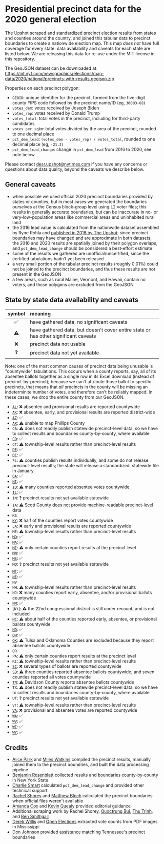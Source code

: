 # Presidential precinct data for the 2020 general election

The Upshot scraped and standardized precinct election results from states and counties around the country, and joined this tabular data to precinct boundaries to create a nationwide election map. This map _does not_ have full coverage for every state: data availability and caveats for each state are listed below. We are releasing this data for re-use under the MIT license in this repository.

The GeoJSON dataset can be downloaded at: https://int.nyt.com/newsgraphics/elections/map-data/2020/national/precincts-with-results.geojson.zip

Properties on each precinct polygon:

- `GEOID`: unique identifier for the precinct, formed from the five-digit county FIPS code followed by the precinct name/ID (eg, `30003-08`)
- `votes_dem`: votes received by Joseph Biden
- `votes_rep`: votes received by Donald Trump
- `votes_total`: total votes in the precinct, including for third-party candidates
- `votes_per_sqkm`: total votes divided by the area of the precinct, rounded to one decimal place
- `pct_dem_lead`: `(votes_dem - votes_rep) / votes_total`, rounded to one decimal place (eg, `-21.3`)
- `pct_dem_lead_change`: change in `pct_dem_lead` from 2016 to 2020, see note below

Please contact dear.upshot@nytimes.com if you have any concerns or questions about data quality, beyond the caveats we describe below.

## General caveats

- when possible we used official 2020 precinct boundaries provided by states or counties, but in most cases we generated the boundaries ourselves at the Census block-group level using L2 voter files; this results in generally accurate boundaries, but can be inaccurate in no- or very-low-population areas like commercial areas and uninhabited rural land
- the 2016 lead value is calculated from the nationwide dataset assembled by Ryne Rohla and [published in 2018 by The Upshot](https://www.nytimes.com/interactive/2018/upshot/election-2016-voting-precinct-maps.html); since precinct boundaries may have changed and are approximate in both datasets, the 2016 and 2020 results are spatially joined by their polygon overlaps, and `pct_dem_lead_change` should be considered a best-effort estimate
- some of the results we gathered are unofficial/uncertified, since the certified tabulations hadn't yet been released
- a very small portion of the tabular precinct results (roughly 0.01%) could not be joined to the precinct boundaries, and thus these results are not present in the GeoJSON
- a few areas, such as rural Maine, Vermont, and Hawaii, contain no voters, and those polygons are excluded from the GeoJSON

## State by state data availability and caveats

|symbol|meaning|
|:----:|:------|
|✅|have gathered data, no significant caveats|
|⚠️|have gathered data, but doesn't cover entire state or has other significant caveats|
|❌|precinct data not usable|
|❓|precinct data not yet available|

Note: one of the most common causes of precinct data being unusable is "countywide" tabulations. This occurs when a county reports, say, all of its absentee ballots together as a single row in its Excel download (instead of precinct-by-precinct); because we can't attribute those ballot to specific precincts, that means that _all_ precincts in the county will be missing an indeterminite number of votes, and therefore can't be reliably mapped. In these cases, we drop the entire county from our GeoJSON.

- [`AL`](https://www.sos.alabama.gov/alabama-votes/voter/election-data): ❌ absentee and provisional results are reported countywide
- [`AK`](https://www.elections.alaska.gov/results/20GENR/index.php): ❌ absentee, early, and provisional results are reported district-wide
- [`AZ`](https://azsos.gov/2020-election-information): ✅
- [`AR`](https://results.enr.clarityelections.com/AR/106124): ⚠️ unable to map Phillips County
- `CA`: ⚠️ does not readily publish statewide precinct-level data, so we have to collect results and boundaries county-by-county, where available
- [`CO`](https://results.enr.clarityelections.com/CO/105975): ✅
- `CT`: ⚠️ township-level results rather than precinct-level results
- [`DE`](https://elections.delaware.gov/results/html/index.shtml?electionId=PR2020): ✅
- [`DC`](https://electionresults.dcboe.org/election_results/2020-General-Election): ✅
- `FL`: ⚠️ counties publish results individually, and some do not release precinct-level results; the state will release a standardized, statewide file in January
- [`GA`](https://results.enr.clarityelections.com/GA/105369): ✅
- [`HI`](https://elections.hawaii.gov/election-results/): ✅
- [`ID`](https://sos.idaho.gov/elections-division/election-results/): ⚠️ many counties reported absentee votes countywide
- [`IL`](https://www.elections.il.gov/ElectionOperations/ElectionVoteTotalsPrecinct.aspx?ID=8ehQy1Itjqo%3d&T=637465690113438072): ✅
- `IN`: ❓ precinct results not yet available statewide
- [`IA`](https://sos.iowa.gov/elections/results/precinctvotetotals2020general.html): ⚠️ Scott County does not provide machine-readable precinct-level data
- `KS`
- [`KY`](https://results.enr.clarityelections.com/KY/106379): ❌ half of the counties report votes countywide
- [`LA`](https://voterportal.sos.la.gov/graphical): ❌ early and provisional results are reported countywide
- `ME`: ⚠️ township-level results rather than precinct-level results
- [`MD`](https://elections.maryland.gov/elections/2020/election_data/index.html): ✅
- [`MA`](https://electionstats.state.ma.us/elections/view/140751/): ✅
- [`MI`](https://electionreporting.com): ⚠️ only certain counties report results at the precinct level
- [`MN`](https://www.sos.state.mn.us/elections-voting/election-results/2020/2020-general-election-results/2020-precinct-results-spreadsheet/): ✅
- [`MS`](https://www.sos.ms.gov/Elections-Voting/Pages/2020-General-Election.aspx): ✅
- `MO`: ❓ precinct results not yet available statewide
- [`MT`](https://electionresults.mt.gov): ✅
- [`NE`](https://electionresults.nebraska.gov/resultsSW.aspx?text=Race&type=PRS&map=CTY): ✅
- `NV`
- `NH`: ⚠️ township-level results rather than precinct-level results
- `NJ`: ❌ many counties report early, absentee, and/or provisional ballots countywide
- [`NM`](https://electionresults.sos.state.nm.us): ✅
- [`NY`]: ⚠️ the 22nd congressional district is still under recount, and is not included
- [`NC`](https://www.ncsbe.gov/results-data/election-results/historical-election-results-data): ⚠️ about half of the counties reported early, absentee, or provisional ballots countywide
- [`ND`](https://results.sos.nd.gov/Default.aspx?map=Cty): ✅
- [`OH`](https://www.ohiosos.gov/elections/election-results-and-data/2020/): ✅
- [`OK`](https://results.okelections.us/OKER/?elecDate=20201103): ⚠️ Tulsa and Oklahoma Counties are excluded because they report absentee ballots countywide
- `OR`
- `PA`: ⚠️ only certain counties report results at the precinct level
- `RI`: ⚠️ township-level results rather than precinct-level results
- [`SC`](https://results.enr.clarityelections.com/SC/106502): ❌ several types of ballots are reported countywide
- [`SD`](http://electionresults.sd.gov/resultsSW.aspx?type=SWR&map=CTY): ⚠️ three counties reported absentee ballots countywide, and seven counties reported all votes countywide
- [`TN`](https://sos.tn.gov/elections/results#2020): ⚠️ Davidson County reports absentee ballots countywide
- `TX`: ⚠️ does not readily publish statewide precinct-level data, so we have to collect results and boundaries county-by-county, where available
- `UT`: ❓ precinct results not yet available statewide
- `VT`: ⚠️ township-level results rather than precinct-level results
- [`VA`](https://results.elections.virginia.gov/vaelections/2020%20November%20General/Site/Presidential.html): ❌ provisional and absentee votes are reported countywide
- [`WA`](https://results.vote.wa.gov/results/20201103/export.html): ✅
- [`WV`](https://results.enr.clarityelections.com/WV/106210): ✅
- [`WI`](https://elections.wi.gov/elections-voting/results/2020/fall-general): ✅
- [`WY`](https://sos.wyo.gov/Elections/Docs/2020/2020GeneralResults.aspx): ✅

## Credits

- [Alice Park](https://github.com/umalice) and [Miles Watkins](https://github.com/mileswwatkins) compiled the precinct results, manually joined them to the precinct boundries, and built the data processing pipeline
- [Benjamin Rosenblatt](https://twitter.com/BenJ_Rosenblatt) collected results and boundaries county-by-county in New York State
- [Charlie Smart](https://www.nytimes.com/by/charlie-smart) calculated `pct_dem_lead_change` and provided other technical support
- [Rachel Shorey](https://www.nytimes.com/by/rachel-shorey) and [Matthew Bloch](https://www.nytimes.com/by/matthew-bloch) calculated the precinct boundaries when official files weren't available
- [Amanda Cox](https://www.nytimes.com/by/amanda-cox) and [Kevin Quealy](https://www.nytimes.com/by/kevin-quealy) provided editorial guidance
- Additional scraping work by Rachel Shorey, [Quoctrung Bui](https://www.nytimes.com/by/quoctrung-bui), [Thu Trinh](https://github.com/trinhathu), and [Ben Smithgall](https://github.com/bsmithgall)
- [Derek Willis](https://github.com/dwillis) and [Open Elections](http://openelections.net) extracted vote counts from PDF images in Mississippi
- [Don Johnson](https://twitter.com/htmldon) provided assistance matching Tennessee's precinct boundaries
